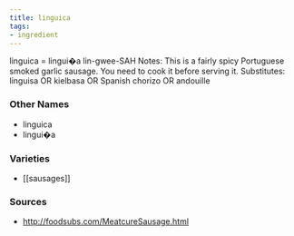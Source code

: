 ```yaml
---
title: linguica
tags:
- ingredient
---
```

linguica = lingui�a lin-gwee-SAH Notes: This is a fairly spicy Portuguese smoked garlic sausage. You need to cook it before serving it. Substitutes: linguisa OR kielbasa OR Spanish chorizo OR andouille

### Other Names

* linguica
* lingui�a

### Varieties

* [[sausages]]

### Sources
* http://foodsubs.com/MeatcureSausage.html
